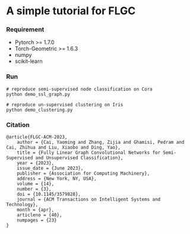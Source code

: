 # A simple tutorial for FLGC

### Requirement ###

- Pytorch >= 1.7.0
- Torch-Geometric >= 1.6.3
- numpy
- scikit-learn


### Run ###

    # reproduce semi-supervised node classification on Cora
    python demo_ssl_graph.py

    # reproduce un-supervised clustering on Iris
    python demo_clustering.py 



### Citation ###
    @article{FLGC-ACM-2023,
	    author = {Cai, Yaoming and Zhang, Zijia and Ghamisi, Pedram and Cai, Zhihua and Liu, Xiaobo and Ding, Yao},
	    title = {Fully Linear Graph Convolutional Networks for Semi-Supervised and Unsupervised Classification},
	    year = {2023},
	    issue_date = {June 2023},
	    publisher = {Association for Computing Machinery},
	    address = {New York, NY, USA},
	    volume = {14},
	    number = {3},
	    doi = {10.1145/3579828},
	    journal = {ACM Transactions on Intelligent Systems and Technology},
	    month = {apr},
	    articleno = {40},
	    numpages = {23}
    }
